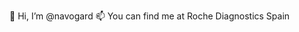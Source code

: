 👋 Hi, I’m @navogard
📫 You can find me at Roche Diagnostics Spain

<!---
navogard/navogard is a ✨ special ✨ repository because its `README.md` (this file) appears on your GitHub profile.
You can click the Preview link to take a look at your changes.
--->
